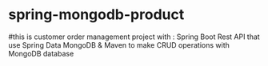 # spring-mongodb-product
#this is customer order management project 
with : Spring Boot Rest API that use Spring Data MongoDB & Maven to make CRUD operations with MongoDB database
